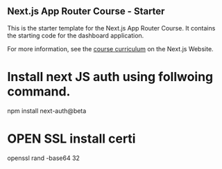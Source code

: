 ## Next.js App Router Course - Starter

This is the starter template for the Next.js App Router Course. It contains the starting code for the dashboard application.

For more information, see the [course curriculum](https://nextjs.org/learn) on the Next.js Website.

# Install next JS auth using follwoing command.

npm install next-auth@beta

# OPEN SSL install certi

openssl rand -base64 32
